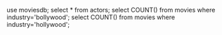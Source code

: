 use moviesdb; select * from actors; select COUNT() from movies where industry='bollywood'; select COUNT() from movies where industry='hollywood';
